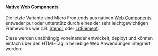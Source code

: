 #### Native Web Components

Die letzte Variante sind Micro Frontends aus nativen [Web Components](https://developer.mozilla.org/de/docs/Web/Web_Components), entweder pur oder unterstütz durch eines der sehr leichtgewichtigen Frameworks wie z.B. [Stencil](https://stenciljs.com/) oder [LitElement](https://lit-element.polymer-project.org/).

Diese werden unabhängig voneinander entwickelt, deployt und können einfach über den HTML-Tag in beliebige Web Anwendungen integriert werden.
